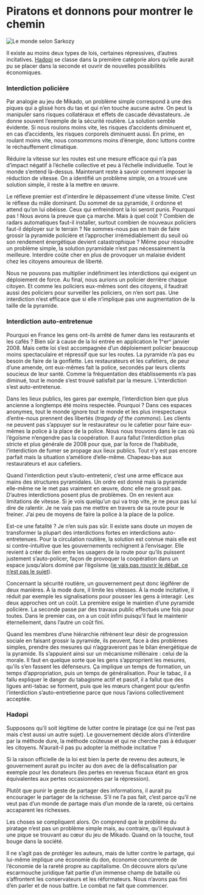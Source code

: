 # Piratons et donnons pour montrer le chemin

![Le monde selon Sarkozy](https://tcrouzet.com/images_tc/2009/09/hadopi2.jpg)

Il existe au moins deux types de lois, certaines répressives, d’autres incitatives. [Hadopi](http://blog.tcrouzet.com) se classe dans la première catégorie alors qu’elle aurait pu se placer dans la seconde et ouvrir de nouvelles possibilités économiques.<span id="more-9979"></span>

### Interdiction policière

Par analogie au jeu de Mikado, un problème simple correspond à une des piques qui a glissé hors du tas et qui n’en touche aucune autre. On peut la manipuler sans risques collatéraux et effets de cascade dévastateurs. Je donne souvent l’exemple de la sécurité routière. La solution semble évidente. Si nous roulons moins vite, les risques d’accidents diminuent et, en cas d’accidents, les risques corporels diminuent aussi. En prime, en roulant moins vite, nous consommons moins d’énergie, donc luttons contre le réchauffement climatique.

Réduire la vitesse sur les routes est une mesure efficace qui n’a pas d’impact négatif à l’échelle collective et peu à l’échelle individuelle. Tout le monde s’entend là-dessus. Maintenant reste à savoir comment imposer la réduction de vitesse. On a identifié un problème simple, on a trouvé une solution simple, il reste à la mettre en œuvre.

Le réflexe premier est d’interdire le dépassement d’une vitesse limite. C’est le réflexe du mâle dominant. Du sommet de sa pyramide, il ordonne et attend qu’on lui obéisse. Ceux qui enfreindront la loi seront punis. Pourquoi pas ! Nous avons la preuve que ça marche. Mais à quel coût ? Combien de radars automatiques faut-il installer, surtout combien de nouveaux policiers faut-il déployer sur le terrain ? Ne sommes-nous pas en train de faire grossir la pyramide policière et l’approcher irrémédiablement du seuil où son rendement énergétique devient catastrophique ? Même pour résoudre un problème simple, la solution pyramidale n’est pas nécessairement la meilleure. Interdire coûte cher en plus de provoquer un malaise évident chez les citoyens amoureux de liberté.

Nous ne pouvons pas multiplier indéfiniment les interdictions qui exigent un déploiement de force. Au final, nous aurions un policier derrière chaque citoyen. Et comme les policiers eux-mêmes sont des citoyens, il faudrait aussi des policiers pour surveiller les policiers, on n’en sort pas. Une interdiction n’est efficace que si elle n’implique pas une augmentation de la taille de la pyramide.

### Interdiction auto-entretenue

Pourquoi en France les gens ont-ils arrêté de fumer dans les restaurants et les cafés ? Bien sûr à cause de la loi entrée en application le 1^er^ janvier 2008. Mais cette loi s’est accompagnée d’un déploiement policier beaucoup moins spectaculaire et répressif que sur les routes. La pyramide n’a pas eu besoin de faire de la gonflette. Les restaurateurs et les cafetiers, de peur d’une amende, ont eux-mêmes fait la police, secondés par leurs clients soucieux de leur santé. Comme la fréquentation des établissements n’a pas diminué, tout le monde s’est trouvé satisfait par la mesure. L’interdiction s’est auto-entretenue.

Dans les lieux publics, les gares par exemple, l’interdiction bien que plus ancienne a longtemps été moins respectée. Pourquoi ? Dans ces espaces anonymes, tout le monde ignore tout le monde et les plus irrespectueux d’entre-nous prennent des libertés (*tragedy of the commons*). Les clients ne peuvent pas s’appuyer sur le restaurateur ou le cafetier pour faire eux-mêmes la police à la place de la police. Nous nous trouvons dans le cas où l’égoïsme n’engendre pas la coopération. Il aura fallut l’interdiction plus stricte et plus générale de 2008 pour que, par la force de l’habitude, l’interdiction de fumer se propage aux lieux publics. Tout n’y est pas encore parfait mais la situation s’améliore d’elle-même. Chapeau-bas aux restaurateurs et aux cafetiers.

Quand l’interdiction peut s’auto-entretenir, c’est une arme efficace aux mains des structures pyramidales. Un ordre est donné mais la pyramide elle-même ne le met pas vraiment en œuvre, donc elle ne grossit pas. D’autres interdictions posent plus de problèmes. On en revient aux limitations de vitesse. Si je vois quelqu’un qui va trop vite, je ne peux pas lui dire de ralentir. Je ne vais pas me mettre en travers de sa route pour le freiner. J’ai peu de moyens de faire la police à la place de la police.

Est-ce une fatalité ? Je n’en suis pas sûr. Il existe sans doute un moyen de transformer la plupart des interdictions fortes en interdictions auto-entretenues. Pour la circulation routière, la solution est connue mais elle est si contre-intuitive que les gouvernements rechignent à l’envisager. Elle revient à créer du lien entre les usagers de la route pour qu’ils puissent justement s’auto-policer, façon de provoquer la coopération dans un espace jusqu’alors dominé par l’égoïsme ([je vais pas rouvrir le débat, ce n’est pas le sujet](https://tcrouzet.com/2008/06/22/rever-de-routes-plus-securisees/)).

Concernant la sécurité routière, un gouvernement peut donc légiférer de deux manières. À la mode dure, il limite les vitesses. À la mode incitative, il réduit par exemple les signalisations pour pousser les gens à interagir. Les deux approches ont un coût. La première exige le maintien d’une pyramide policière. La seconde passe par des travaux public effectués une fois pour toutes. Dans le premier cas, on a un coût infini puisqu’il faut le maintenir éternellement, dans l’autre un coût fini.

Quand les membres d’une hiérarchie réfrènent leur désir de progression sociale en faisant grossir la pyramide, ils peuvent, face à des problèmes simples, prendre des mesures qui n’aggraveront pas le bilan énergétique de la pyramide. Ils s’appuient ainsi sur un mécanisme millénaire : celui de la morale. Il faut en quelque sorte que les gens s’approprient les mesures, qu’ils s’en fassent les défenseurs. Ça implique un temps de formation, un temps d’appropriation, puis un temps de généralisation. Pour le tabac, il a fallu expliquer le danger du tabagisme actif et passif, il a fallut que des ligues anti-tabac se forment, puis que les mœurs changent pour qu’enfin l’interdiction s’auto-entretienne parce que nous l’avions collectivement acceptée.

### Hadopi

Supposons qu’il soit légitime de lutter contre le piratage (ce qui ne l’est pas mais c’est aussi un autre sujet). Le gouvernement décide alors d’interdire par la méthode dure, la méthode coûteuse et qui ne cherche pas à éduquer les citoyens. N’aurait-il pas pu adopter la méthode incitative ?

Si la raison officielle de la loi est bien la perte de revenu des auteurs, le gouvernement aurait pu inciter au don avec de la défiscalisation par exemple pour les donateurs (les pertes en revenus fiscaux étant en gros équivalentes aux pertes occasionnées par la répression).

Plutôt que punir le geste de partager des informations, il aurait pu encourager le partager de la richesse. S’il ne l’a pas fait, c’est parce qu’il ne veut pas d’un monde de partage mais d’un monde de la rareté, où certains accaparent les richesses.

Les choses se compliquent alors. On comprend que le problème du piratage n’est pas un problème simple mais, au contraire, qu’il équivaut à une pique se trouvant au cœur du jeu de Mikado. Quand on la touche, tout bouge dans la société.

Il ne s’agit pas de protéger les auteurs, mais de lutter contre le partage, qui lui-même implique une économie du don, économie concurrente de l’économie de la rareté propre au capitalisme. On découvre alors qu’une escarmouche juridique fait partie d’un immense champ de bataille où s’affrontent les conservateurs et les réformateurs. Nous n’avons pas fini d’en parler et de nous battre. Le combat ne fait que commencer.